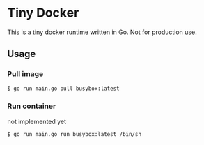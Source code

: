 # Tiny Docker

This is a tiny docker runtime written in Go. Not for production use.

## Usage

### Pull image

```bash
$ go run main.go pull busybox:latest
```

### Run container

not implemented yet


```bash
$ go run main.go run busybox:latest /bin/sh
```